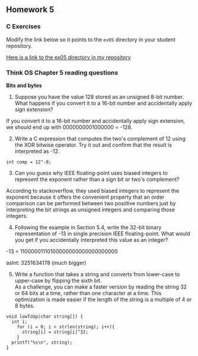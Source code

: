 ## Homework 5

### C Exercises

Modify the link below so it points to the `ex05` directory in your
student repository.

[Here is a link to the ex05 directory in my repository](https://github.com/umadesai/ExercisesInC/tree/master/exercises/ex05)

### Think OS Chapter 5 reading questions

**Bits and bytes**

1) Suppose you have the value 128 stored as an unsigned 8-bit number.  What happens if you convert 
it to a 16-bit number and accidentally apply sign extension?

If you convert it to a 16-bit number and accidentally apply sign extension, we should end up with 0000000001000000 = -128.

2) Write a C expression that computes the two's complement of 12 using the XOR bitwise operator. 
Try it out and confirm that the result is interpreted as -12.

```
int comp = 12^-8;
```

3) Can you guess why IEEE floating-point uses biased integers to represent the exponent rather than a
sign bit or two's complement?

According to stackoverflow, they used biased integers to represent the exponent because it offers the convenient property 
that an order comparison can be performed between two posiitive numbers just by interpreting the bit strings as unsigned
integers and comparing those integers.

4) Following the example in Section 5.4, write the 32-bit binary representation of -13 in single precision 
IEEE floating-point.  What would you get if you accidentally interpreted this value as an integer?

-13 = 11000001110100000000000000000000

asInt: 3251634178 (much bigger)

5) Write a function that takes a string and converts from lower-case to upper-case by flipping the sixth bit.  
As a challenge, you can make a faster version by reading the string 32 or 64 bits at a time, rather than one
character at a time.  This optimization is made easier if the length of the string is a multiple of 4 or 8 bytes.

```
void lowToUp(char string[]) {
  int i;
    for (i = 0; i < strlen(string); i++){
      string[i] = string[i]^32;
    }
  printf("%s\n", string);
}
```
